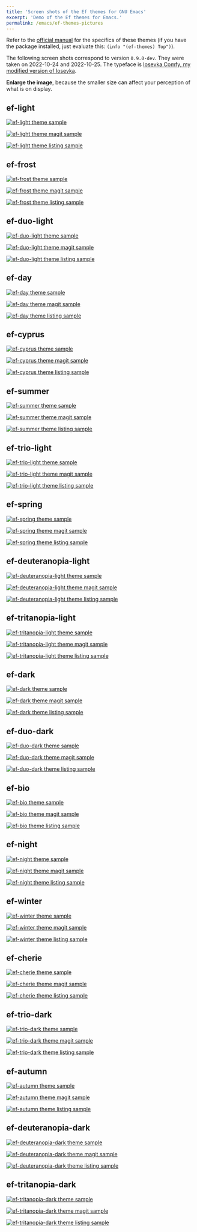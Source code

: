 ```yaml
---
title: 'Screen shots of the Ef themes for GNU Emacs'
excerpt: 'Demo of the Ef themes for Emacs.'
permalink: /emacs/ef-themes-pictures
---
```


Refer to the [official manual](https://protesilaos.com/emacs/ef-themes)
for the specifics of these themes (if you have the package installed,
just evaluate this: `(info "(ef-themes) Top")`).

The following screen shots correspond to version `0.9.0-dev`.  They
were taken on 2022-10-24 and 2022-10-25.  The typeface is [Iosevka
Comfy, my modified version of Iosevka](https://git.sr.ht/~protesilaos/iosevka-comfy).

**Enlarge the image**, because the smaller size can affect your
perception of what is on display.

## ef-light

<a href="{{'/assets/images/ef/ef-light.png' | absolute_url }}"><img alt="ef-light theme sample" src="{{'/assets/images/ef/ef-light.png' | absolute_url }}"/></a>

<a href="{{'/assets/images/ef/ef-light-magit.png' | absolute_url }}"><img alt="ef-light theme magit sample" src="{{'/assets/images/ef/ef-light-magit.png' | absolute_url }}"/></a>

<a href="{{'/assets/images/ef/ef-light-listing.png' | absolute_url }}"><img alt="ef-light theme listing sample" src="{{'/assets/images/ef/ef-light-listing.png' | absolute_url }}"/></a>

## ef-frost

<a href="{{'/assets/images/ef/ef-frost.png' | absolute_url }}"><img alt="ef-frost theme sample" src="{{'/assets/images/ef/ef-frost.png' | absolute_url }}"/></a>

<a href="{{'/assets/images/ef/ef-frost-magit.png' | absolute_url }}"><img alt="ef-frost theme magit sample" src="{{'/assets/images/ef/ef-frost-magit.png' | absolute_url }}"/></a>

<a href="{{'/assets/images/ef/ef-frost-listing.png' | absolute_url }}"><img alt="ef-frost theme listing sample" src="{{'/assets/images/ef/ef-frost-listing.png' | absolute_url }}"/></a>

## ef-duo-light

<a href="{{'/assets/images/ef/ef-duo-light.png' | absolute_url }}"><img alt="ef-duo-light theme sample" src="{{'/assets/images/ef/ef-duo-light.png' | absolute_url }}"/></a>

<a href="{{'/assets/images/ef/ef-duo-light-magit.png' | absolute_url }}"><img alt="ef-duo-light theme magit sample" src="{{'/assets/images/ef/ef-duo-light-magit.png' | absolute_url }}"/></a>

<a href="{{'/assets/images/ef/ef-duo-light-listing.png' | absolute_url }}"><img alt="ef-duo-light theme listing sample" src="{{'/assets/images/ef/ef-duo-light-listing.png' | absolute_url }}"/></a>

## ef-day

<a href="{{'/assets/images/ef/ef-day.png' | absolute_url }}"><img alt="ef-day theme sample" src="{{'/assets/images/ef/ef-day.png' | absolute_url }}"/></a>

<a href="{{'/assets/images/ef/ef-day-magit.png' | absolute_url }}"><img alt="ef-day theme magit sample" src="{{'/assets/images/ef/ef-day-magit.png' | absolute_url }}"/></a>

<a href="{{'/assets/images/ef/ef-day-listing.png' | absolute_url }}"><img alt="ef-day theme listing sample" src="{{'/assets/images/ef/ef-day-listing.png' | absolute_url }}"/></a>

## ef-cyprus

<a href="{{'/assets/images/ef/ef-cyprus.png' | absolute_url }}"><img alt="ef-cyprus theme sample" src="{{'/assets/images/ef/ef-cyprus.png' | absolute_url }}"/></a>

<a href="{{'/assets/images/ef/ef-cyprus-magit.png' | absolute_url }}"><img alt="ef-cyprus theme magit sample" src="{{'/assets/images/ef/ef-cyprus-magit.png' | absolute_url }}"/></a>

<a href="{{'/assets/images/ef/ef-cyprus-listing.png' | absolute_url }}"><img alt="ef-cyprus theme listing sample" src="{{'/assets/images/ef/ef-cyprus-listing.png' | absolute_url }}"/></a>

## ef-summer

<a href="{{'/assets/images/ef/ef-summer.png' | absolute_url }}"><img alt="ef-summer theme sample" src="{{'/assets/images/ef/ef-summer.png' | absolute_url }}"/></a>

<a href="{{'/assets/images/ef/ef-summer-magit.png' | absolute_url }}"><img alt="ef-summer theme magit sample" src="{{'/assets/images/ef/ef-summer-magit.png' | absolute_url }}"/></a>

<a href="{{'/assets/images/ef/ef-summer-listing.png' | absolute_url }}"><img alt="ef-summer theme listing sample" src="{{'/assets/images/ef/ef-summer-listing.png' | absolute_url }}"/></a>

## ef-trio-light

<a href="{{'/assets/images/ef/ef-trio-light.png' | absolute_url }}"><img alt="ef-trio-light theme sample" src="{{'/assets/images/ef/ef-trio-light.png' | absolute_url }}"/></a>

<a href="{{'/assets/images/ef/ef-trio-light-magit.png' | absolute_url }}"><img alt="ef-trio-light theme magit sample" src="{{'/assets/images/ef/ef-trio-light-magit.png' | absolute_url }}"/></a>

<a href="{{'/assets/images/ef/ef-trio-light-listing.png' | absolute_url }}"><img alt="ef-trio-light theme listing sample" src="{{'/assets/images/ef/ef-trio-light-listing.png' | absolute_url }}"/></a>

## ef-spring

<a href="{{'/assets/images/ef/ef-spring.png' | absolute_url }}"><img alt="ef-spring theme sample" src="{{'/assets/images/ef/ef-spring.png' | absolute_url }}"/></a>

<a href="{{'/assets/images/ef/ef-spring-magit.png' | absolute_url }}"><img alt="ef-spring theme magit sample" src="{{'/assets/images/ef/ef-spring-magit.png' | absolute_url }}"/></a>

<a href="{{'/assets/images/ef/ef-spring-listing.png' | absolute_url }}"><img alt="ef-spring theme listing sample" src="{{'/assets/images/ef/ef-spring-listing.png' | absolute_url }}"/></a>

## ef-deuteranopia-light

<a href="{{'/assets/images/ef/ef-deuteranopia-light.png' | absolute_url }}"><img alt="ef-deuteranopia-light theme sample" src="{{'/assets/images/ef/ef-deuteranopia-light.png' | absolute_url }}"/></a>

<a href="{{'/assets/images/ef/ef-deuteranopia-light-magit.png' | absolute_url }}"><img alt="ef-deuteranopia-light theme magit sample" src="{{'/assets/images/ef/ef-deuteranopia-light-magit.png' | absolute_url }}"/></a>

<a href="{{'/assets/images/ef/ef-deuteranopia-light-listing.png' | absolute_url }}"><img alt="ef-deuteranopia-light theme listing sample" src="{{'/assets/images/ef/ef-deuteranopia-light-listing.png' | absolute_url }}"/></a>

## ef-tritanopia-light

<a href="{{'/assets/images/ef/ef-tritanopia-light.png' | absolute_url }}"><img alt="ef-tritanopia-light theme sample" src="{{'/assets/images/ef/ef-tritanopia-light.png' | absolute_url }}"/></a>

<a href="{{'/assets/images/ef/ef-tritanopia-light-magit.png' | absolute_url }}"><img alt="ef-tritanopia-light theme magit sample" src="{{'/assets/images/ef/ef-tritanopia-light-magit.png' | absolute_url }}"/></a>

<a href="{{'/assets/images/ef/ef-tritanopia-light-listing.png' | absolute_url }}"><img alt="ef-tritanopia-light theme listing sample" src="{{'/assets/images/ef/ef-tritanopia-light-listing.png' | absolute_url }}"/></a>

## ef-dark

<a href="{{'/assets/images/ef/ef-dark.png' | absolute_url }}"><img alt="ef-dark theme sample" src="{{'/assets/images/ef/ef-dark.png' | absolute_url }}"/></a>

<a href="{{'/assets/images/ef/ef-dark-magit.png' | absolute_url }}"><img alt="ef-dark theme magit sample" src="{{'/assets/images/ef/ef-dark-magit.png' | absolute_url }}"/></a>

<a href="{{'/assets/images/ef/ef-dark-listing.png' | absolute_url }}"><img alt="ef-dark theme listing sample" src="{{'/assets/images/ef/ef-dark-listing.png' | absolute_url }}"/></a>

## ef-duo-dark

<a href="{{'/assets/images/ef/ef-duo-dark.png' | absolute_url }}"><img alt="ef-duo-dark theme sample" src="{{'/assets/images/ef/ef-duo-dark.png' | absolute_url }}"/></a>

<a href="{{'/assets/images/ef/ef-duo-dark-magit.png' | absolute_url }}"><img alt="ef-duo-dark theme magit sample" src="{{'/assets/images/ef/ef-duo-dark-magit.png' | absolute_url }}"/></a>

<a href="{{'/assets/images/ef/ef-duo-dark-listing.png' | absolute_url }}"><img alt="ef-duo-dark theme listing sample" src="{{'/assets/images/ef/ef-duo-dark-listing.png' | absolute_url }}"/></a>

## ef-bio

<a href="{{'/assets/images/ef/ef-bio.png' | absolute_url }}"><img alt="ef-bio theme sample" src="{{'/assets/images/ef/ef-bio.png' | absolute_url }}"/></a>

<a href="{{'/assets/images/ef/ef-bio-magit.png' | absolute_url }}"><img alt="ef-bio theme magit sample" src="{{'/assets/images/ef/ef-bio-magit.png' | absolute_url }}"/></a>

<a href="{{'/assets/images/ef/ef-bio-listing.png' | absolute_url }}"><img alt="ef-bio theme listing sample" src="{{'/assets/images/ef/ef-bio-listing.png' | absolute_url }}"/></a>

## ef-night

<a href="{{'/assets/images/ef/ef-night.png' | absolute_url }}"><img alt="ef-night theme sample" src="{{'/assets/images/ef/ef-night.png' | absolute_url }}"/></a>

<a href="{{'/assets/images/ef/ef-night-magit.png' | absolute_url }}"><img alt="ef-night theme magit sample" src="{{'/assets/images/ef/ef-night-magit.png' | absolute_url }}"/></a>

<a href="{{'/assets/images/ef/ef-night-listing.png' | absolute_url }}"><img alt="ef-night theme listing sample" src="{{'/assets/images/ef/ef-night-listing.png' | absolute_url }}"/></a>

## ef-winter

<a href="{{'/assets/images/ef/ef-winter.png' | absolute_url }}"><img alt="ef-winter theme sample" src="{{'/assets/images/ef/ef-winter.png' | absolute_url }}"/></a>

<a href="{{'/assets/images/ef/ef-winter-magit.png' | absolute_url }}"><img alt="ef-winter theme magit sample" src="{{'/assets/images/ef/ef-winter-magit.png' | absolute_url }}"/></a>

<a href="{{'/assets/images/ef/ef-winter-listing.png' | absolute_url }}"><img alt="ef-winter theme listing sample" src="{{'/assets/images/ef/ef-winter-listing.png' | absolute_url }}"/></a>

## ef-cherie

<a href="{{'/assets/images/ef/ef-cherie.png' | absolute_url }}"><img alt="ef-cherie theme sample" src="{{'/assets/images/ef/ef-cherie.png' | absolute_url }}"/></a>

<a href="{{'/assets/images/ef/ef-cherie-magit.png' | absolute_url }}"><img alt="ef-cherie theme magit sample" src="{{'/assets/images/ef/ef-cherie-magit.png' | absolute_url }}"/></a>

<a href="{{'/assets/images/ef/ef-cherie-listing.png' | absolute_url }}"><img alt="ef-cherie theme listing sample" src="{{'/assets/images/ef/ef-cherie-listing.png' | absolute_url }}"/></a>

## ef-trio-dark

<a href="{{'/assets/images/ef/ef-trio-dark.png' | absolute_url }}"><img alt="ef-trio-dark theme sample" src="{{'/assets/images/ef/ef-trio-dark.png' | absolute_url }}"/></a>

<a href="{{'/assets/images/ef/ef-trio-dark-magit.png' | absolute_url }}"><img alt="ef-trio-dark theme magit sample" src="{{'/assets/images/ef/ef-trio-dark-magit.png' | absolute_url }}"/></a>

<a href="{{'/assets/images/ef/ef-trio-dark-listing.png' | absolute_url }}"><img alt="ef-trio-dark theme listing sample" src="{{'/assets/images/ef/ef-trio-dark-listing.png' | absolute_url }}"/></a>

## ef-autumn

<a href="{{'/assets/images/ef/ef-autumn.png' | absolute_url }}"><img alt="ef-autumn theme sample" src="{{'/assets/images/ef/ef-autumn.png' | absolute_url }}"/></a>

<a href="{{'/assets/images/ef/ef-autumn-magit.png' | absolute_url }}"><img alt="ef-autumn theme magit sample" src="{{'/assets/images/ef/ef-autumn-magit.png' | absolute_url }}"/></a>

<a href="{{'/assets/images/ef/ef-autumn-listing.png' | absolute_url }}"><img alt="ef-autumn theme listing sample" src="{{'/assets/images/ef/ef-autumn-listing.png' | absolute_url }}"/></a>

## ef-deuteranopia-dark

<a href="{{'/assets/images/ef/ef-deuteranopia-dark.png' | absolute_url }}"><img alt="ef-deuteranopia-dark theme sample" src="{{'/assets/images/ef/ef-deuteranopia-dark.png' | absolute_url }}"/></a>

<a href="{{'/assets/images/ef/ef-deuteranopia-dark-magit.png' | absolute_url }}"><img alt="ef-deuteranopia-dark theme magit sample" src="{{'/assets/images/ef/ef-deuteranopia-dark-magit.png' | absolute_url }}"/></a>

<a href="{{'/assets/images/ef/ef-deuteranopia-dark-listing.png' | absolute_url }}"><img alt="ef-deuteranopia-dark theme listing sample" src="{{'/assets/images/ef/ef-deuteranopia-dark-listing.png' | absolute_url }}"/></a>

## ef-tritanopia-dark

<a href="{{'/assets/images/ef/ef-tritanopia-dark.png' | absolute_url }}"><img alt="ef-tritanopia-dark theme sample" src="{{'/assets/images/ef/ef-tritanopia-dark.png' | absolute_url }}"/></a>

<a href="{{'/assets/images/ef/ef-tritanopia-dark-magit.png' | absolute_url }}"><img alt="ef-tritanopia-dark theme magit sample" src="{{'/assets/images/ef/ef-tritanopia-dark-magit.png' | absolute_url }}"/></a>

<a href="{{'/assets/images/ef/ef-tritanopia-dark-listing.png' | absolute_url }}"><img alt="ef-tritanopia-dark theme listing sample" src="{{'/assets/images/ef/ef-tritanopia-dark-listing.png' | absolute_url }}"/></a>
